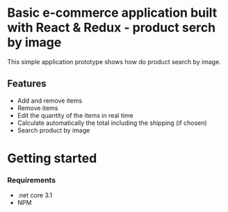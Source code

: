 # Basic e-commerce application built with React & Redux - product serch by image

This simple application prototype shows how do product search by image.

## Features
* Add and remove items 
* Remove items
* Edit the quantity of the items in real time
* Calculate automatically the total including the shipping (if chosen)
* Search product by image 

# Getting started
### Requirements

* .net core 3.1
* NPM
